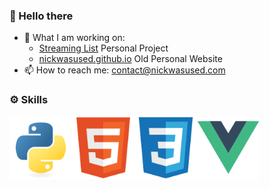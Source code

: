 ### 👋 Hello there

- 🔭 What I am working on:
  - [Streaming List](https://github.com/Nickwasused/streaming-list) Personal Project
  - [nickwasused.github.io](https://github.com/Nickwasused/nickwasused.github.io) Old Personal Website
- 📫 How to reach me: contact@nickwasused.com

### ⚙ Skills
<img src="https://raw.githubusercontent.com/devicons/devicon/master/icons/python/python-original.svg" height="100" /><img src="https://raw.githubusercontent.com/devicons/devicon/master/icons/html5/html5-original.svg" height="100" /><img src="https://raw.githubusercontent.com/devicons/devicon/master/icons/css3/css3-original.svg" height="100" /><img src="https://raw.githubusercontent.com/devicons/devicon/master/icons/vuejs/vuejs-original.svg" height="100" />
